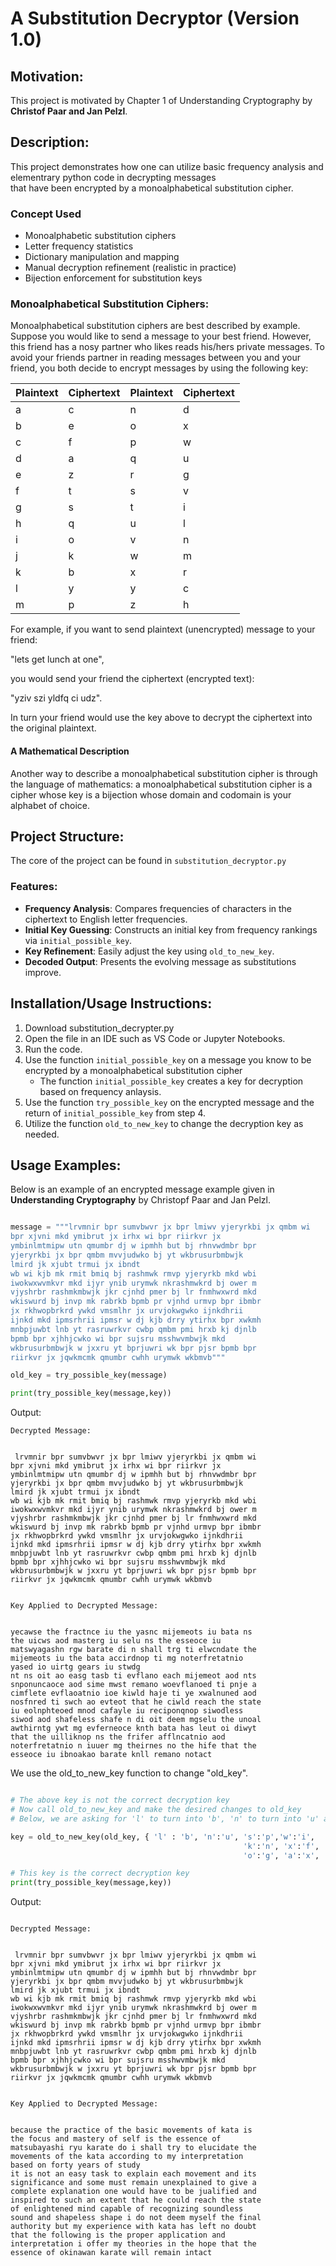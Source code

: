 # A Substitution Decryptor (Version 1.0)

## Motivation: 

This project is motivated by Chapter 1 of Understanding Cryptography by **Christof Paar and Jan Pelzl**. 

## Description:

This project demonstrates how one can utilize basic frequency analysis and elementrary python code in decrypting messages  
that have been encrypted by a monoalphabetical substitution cipher. 

### Concept Used
- Monoalphabetic substitution ciphers
- Letter frequency statistics
- Dictionary manipulation and mapping
- Manual decryption refinement (realistic in practice)
- Bijection enforcement for substitution keys

### Monoalphabetical Substitution Ciphers:

Monoalphabetical substitution ciphers are best described by example. Suppose you would like to send a message to your best friend.
However, this friend has a nosy partner who likes reads his/hers private messages. To avoid your friends partner 
in reading messages between you and your friend, you both decide to encrypt messages by using the following key:

|Plaintext|Ciphertext|Plaintext|Ciphertext|
|---------|--------|---------|--------|
|    a    |    c   |    n    |    d   |
|    b    |    e   |    o    |    x   |
|    c    |    f   |    p    |    w   |
|    d    |    a   |    q    |    u   |
|    e    |    z   |    r    |    g   |
|    f    |    t   |    s    |    v   |
|    g    |    s   |    t    |    i   |
|    h    |    q   |    u    |    l   |
|    i    |    o   |    v    |    n   |
|    j    |    k   |    w    |    m   |
|    k    |    b   |    x    |    r   |
|    l    |    y   |    y    |    c   |
|    m    |    p   |    z    |    h   |

For example, if you want to send plaintext (unencrypted) message to your friend:    

"lets get lunch at one",  

you would send your friend the ciphertext (encrypted text):  

"yziv szi yldfq ci udz".  

In turn your friend would use the key above to decrypt the ciphertext into the original
plaintext.

#### A Mathematical Description

Another way to describe a monoalphabetical substitution cipher is through the language of mathematics:
a monoalphabetical substitution cipher is a cipher whose key is a bijection whose domain and codomain is 
your alphabet of choice.

## Project Structure:

The core of the project can be found in `substitution_decryptor.py`

### Features:

- **Frequency Analysis**: Compares frequencies of characters in the ciphertext to English letter frequencies.
- **Initial Key Guessing**: Constructs an initial key from frequency rankings via `initial_possible_key`.
- **Key Refinement**: Easily adjust the key using `old_to_new_key`.
- **Decoded Output**: Presents the evolving message as substitutions improve.

## Installation/Usage Instructions: 

1. Download substitution_decrypter.py
2. Open the file in an IDE such as VS Code or Jupyter Notebooks.
3. Run the code.
4. Use the function `initial_possible_key` on a message you know to be encrypted by a monoalphabetical substitution cipher
    - The function `initial_possible_key` creates a key for decryption based on frequency anlaysis.
5. Use the function `try_possible_key` on the encrypted message and the return of `initial_possible_key` from step 4.
6. Utilize the function `old_to_new_key` to change the decryption key as needed.

## Usage Examples:

Below is an example of an encrypted message example given in **Understanding Cryptography** by Christopf Paar and Jan Pelzl. 

``` python

message = """lrvmnir bpr sumvbwvr jx bpr lmiwv yjeryrkbi jx qmbm wi
bpr xjvni mkd ymibrut jx irhx wi bpr riirkvr jx
ymbinlmtmipw utn qmumbr dj w ipmhh but bj rhnvwdmbr bpr
yjeryrkbi jx bpr qmbm mvvjudwko bj yt wkbrusurbmbwjk
lmird jk xjubt trmui jx ibndt
wb wi kjb mk rmit bmiq bj rashmwk rmvp yjeryrkb mkd wbi
iwokwxwvmkvr mkd ijyr ynib urymwk nkrashmwkrd bj ower m
vjyshrbr rashmkmbwjk jkr cjnhd pmer bj lr fnmhwxwrd mkd
wkiswurd bj invp mk rabrkb bpmb pr vjnhd urmvp bpr ibmbr
jx rkhwopbrkrd ywkd vmsmlhr jx urvjokwgwko ijnkdhrii
ijnkd mkd ipmsrhrii ipmsr w dj kjb drry ytirhx bpr xwkmh
mnbpjuwbt lnb yt rasruwrkvr cwbp qmbm pmi hrxb kj djnlb
bpmb bpr xjhhjcwko wi bpr sujsru msshwvmbwjk mkd
wkbrusurbmbwjk w jxxru yt bprjuwri wk bpr pjsr bpmb bpr
riirkvr jx jqwkmcmk qmumbr cwhh urymwk wkbmvb"""

old_key = try_possible_key(message)

print(try_possible_key(message,key))

```

Output:
``` output
Decrypted Message: 


 lrvmnir bpr sumvbwvr jx bpr lmiwv yjeryrkbi jx qmbm wi
bpr xjvni mkd ymibrut jx irhx wi bpr riirkvr jx
ymbinlmtmipw utn qmumbr dj w ipmhh but bj rhnvwdmbr bpr
yjeryrkbi jx bpr qmbm mvvjudwko bj yt wkbrusurbmbwjk
lmird jk xjubt trmui jx ibndt
wb wi kjb mk rmit bmiq bj rashmwk rmvp yjeryrkb mkd wbi
iwokwxwvmkvr mkd ijyr ynib urymwk nkrashmwkrd bj ower m
vjyshrbr rashmkmbwjk jkr cjnhd pmer bj lr fnmhwxwrd mkd
wkiswurd bj invp mk rabrkb bpmb pr vjnhd urmvp bpr ibmbr
jx rkhwopbrkrd ywkd vmsmlhr jx urvjokwgwko ijnkdhrii
ijnkd mkd ipmsrhrii ipmsr w dj kjb drry ytirhx bpr xwkmh
mnbpjuwbt lnb yt rasruwrkvr cwbp qmbm pmi hrxb kj djnlb
bpmb bpr xjhhjcwko wi bpr sujsru msshwvmbwjk mkd
wkbrusurbmbwjk w jxxru yt bprjuwri wk bpr pjsr bpmb bpr
riirkvr jx jqwkmcmk qmumbr cwhh urymwk wkbmvb


Key Applied to Decrypted Message: 


yecawse the fractnce iu the yasnc mijemeots iu bata ns
the uicws aod masterg iu selu ns the esseoce iu
matswyagashn rgw barate di n shall trg ti elwcndate the
mijemeots iu the bata accirdnop ti mg noterfretatnio
yased io uirtg gears iu stwdg
nt ns oit ao easg tasb ti evflano each mijemeot aod nts
snponuncaoce aod sime mwst remano woevflanoed ti pnje a
cimflete evflaoatnio ioe kiwld haje ti ye xwalnuned aod
nosfnred ti swch ao evteot that he ciwld reach the state
iu eolnphteoed mnod cafayle iu reciponqnop siwodless
siwod aod shafeless shafe n di oit deem mgselu the unoal
awthirntg ywt mg evferneoce knth bata has leut oi diwyt
that the uilliknop ns the frifer afflncatnio aod
noterfretatnio n iuuer mg theirnes no the hife that the
esseoce iu ibnoakao barate knll remano notact
```

We use the old_to_new_key function to change "old_key".

``` python

# The above key is not the correct decryption key
# Now call old_to_new_key and make the desired changes to old_key
# Below, we are asking for 'l' to turn into 'b', 'n' to turn into 'u' and so on...

key = old_to_new_key(old_key, { 'l' : 'b', 'n':'u', 's':'p','w':'i', 
                                                    'k':'n', 'x':'f', 'q':'k', 't':'y', 'e':'v',
                                                    'o':'g', 'a':'x', 'g':'z'})

# This key is the correct decryption key
print(try_possible_key(message,key))

```
Output:
``` output

Decrypted Message: 


 lrvmnir bpr sumvbwvr jx bpr lmiwv yjeryrkbi jx qmbm wi
bpr xjvni mkd ymibrut jx irhx wi bpr riirkvr jx
ymbinlmtmipw utn qmumbr dj w ipmhh but bj rhnvwdmbr bpr
yjeryrkbi jx bpr qmbm mvvjudwko bj yt wkbrusurbmbwjk
lmird jk xjubt trmui jx ibndt
wb wi kjb mk rmit bmiq bj rashmwk rmvp yjeryrkb mkd wbi
iwokwxwvmkvr mkd ijyr ynib urymwk nkrashmwkrd bj ower m
vjyshrbr rashmkmbwjk jkr cjnhd pmer bj lr fnmhwxwrd mkd
wkiswurd bj invp mk rabrkb bpmb pr vjnhd urmvp bpr ibmbr
jx rkhwopbrkrd ywkd vmsmlhr jx urvjokwgwko ijnkdhrii
ijnkd mkd ipmsrhrii ipmsr w dj kjb drry ytirhx bpr xwkmh
mnbpjuwbt lnb yt rasruwrkvr cwbp qmbm pmi hrxb kj djnlb
bpmb bpr xjhhjcwko wi bpr sujsru msshwvmbwjk mkd
wkbrusurbmbwjk w jxxru yt bprjuwri wk bpr pjsr bpmb bpr
riirkvr jx jqwkmcmk qmumbr cwhh urymwk wkbmvb


Key Applied to Decrypted Message: 


because the practice of the basic movements of kata is
the focus and mastery of self is the essence of
matsubayashi ryu karate do i shall try to elucidate the
movements of the kata according to my interpretation
based on forty years of study
it is not an easy task to explain each movement and its
significance and some must remain unexplained to give a
complete explanation one would have to be jualified and
inspired to such an extent that he could reach the state
of enlightened mind capable of recognizing soundless
sound and shapeless shape i do not deem myself the final
authority but my experience with kata has left no doubt
that the following is the proper application and
interpretation i offer my theories in the hope that the
essence of okinawan karate will remain intact
```

